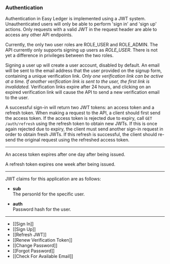 ### Authentication

Authentication in Easy Ledger is implemented using a JWT system. Unauthenticated users will only be able to perform 'sign in' and 'sign up' actions. Only requests with a valid JWT in the request header are able to access any other API endpoints.

Currently, the only two user roles are ROLE_USER and ROLE_ADMIN. The API currently only supports signing up users as *ROLE_USER*. There is not yet a difference in privileges between the two roles.

Signing a user up will create a user account, disabled by default. An email will be sent to the email address that the user provided on the signup form, containing a unique verification link. *Only one verification link can be active at a time. If another verification link is sent to the user, the first link is invalidated.* Verification links expire after 24 hours, and clicking on an expired verification link will cause the API to send a new verification email to the user.


A successful sign-in will return two JWT tokens: an access token and a refresh token. When making a request to the API, a client should first send the access token. If the access token is rejected due to expiry, call `GET /auth/refresh` using the refresh token to obtain new JWTs. If this is once again rejected due to expiry, the client must send another sign-in request in order to obtain fresh JWTs. If this refresh is successful, the client should re-send the original request using the refreshed access token.
___
An access token expires after one day after being issued. 

A refresh token expires one week after being issued.
___
JWT claims for this application are as follows:

- **sub** <br/>
The personId for the specific user.

- **auth** <br/>
Password hash for the user.

___
- [[Sign In]]
- [[Sign Up]]
- [[Refresh JWT]]
- [[Renew Verification Token]]
- [[Change Password]]
- [[Forgot Password]]
- [[Check For Available Email]]